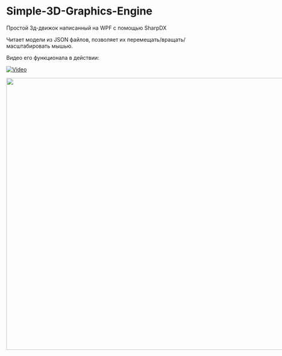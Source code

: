 # Simple-3D-Graphics-Engine
Простой 3д-движок написанный на WPF с помощью SharpDX

Читает модели из JSON файлов, позволяет их перемещать/вращать/масштабировать мышью.

Видео его функционала в действии:

[![Video](http://img.youtube.com/vi/K_Zuz1isiFU/maxresdefault.jpg)](http://www.youtube.com/watch?v=K_Zuz1isiFU "Simple 3D Graphics Engine")



<div style="width: 800px; height: 720px; overflow: hidden">
  <img src="http://img.youtube.com/vi/K_Zuz1isiFU/maxresdefault.jpg" width="800" height="720">
</div>
